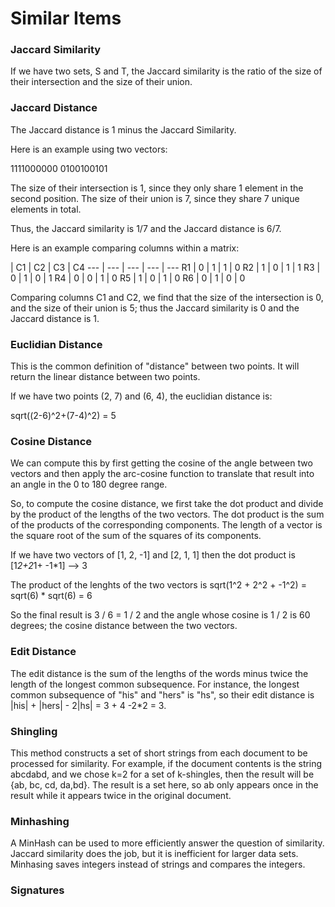 # Similar Items

### Jaccard Similarity
If we have two sets, S and T, the Jaccard similarity is the ratio of the size of their intersection and the size of their union.

### Jaccard Distance
The Jaccard distance is 1 minus the Jaccard Similarity.

Here is an example using two vectors:

1111000000
0100100101

The size of their intersection is 1, since they only share 1 element in the second position.
The size of their union is 7, since they share 7 unique elements in total.

Thus, the Jaccard similarity is 1/7 and the Jaccard distance is 6/7.

Here is an example comparing columns within a matrix:

 | C1 | C2 | C3 | C4
--- | --- | --- | --- | ---
R1 | 0 | 1 | 1 | 0
R2 | 1 | 0 | 1 | 1
R3 | 0 | 1 | 0 | 1
R4 | 0 | 0 | 1 | 0
R5 | 1 | 0 | 1 | 0
R6 | 0 | 1 | 0 | 0

Comparing columns C1 and C2, we find that the size of the intersection is 0, and the size of their union is 5; thus the Jaccard similarity is 0 and the Jaccard distance is 1.

### Euclidian Distance
This is the common definition of "distance" between two points. It will return the linear distance between two points.

If we have two points (2, 7) and (6, 4), the euclidian distance is:

sqrt((2-6)^2+(7-4)^2) = 5


### Cosine Distance
We can compute this by first getting the cosine of the angle between two vectors and then apply the arc-cosine function to translate that result into an angle in the 0 to 180 degree range.

So, to compute the cosine distance, we first take the dot product and divide by the product of the lengths of the two vectors. The dot product is the sum of the products of the corresponding components. The length of a vector is the square root of the sum of the squares of its components.

If we have two vectors of [1, 2, -1] and [2, 1, 1] then the dot product is [1*2+2*1+ -1*1] --> 3

The product of the lenghts of the two vectors is sqrt(1^2 + 2^2 + -1^2) = sqrt(6) * sqrt(6) = 6

So the final result is 3 / 6 = 1 / 2 and the angle whose cosine is 1 / 2 is 60 degrees; the cosine distance between the two vectors.


### Edit Distance
The edit distance is the sum of the lengths of the words minus twice the length of the longest common subsequence. For instance, the longest common subsequence of "his" and "hers" is "hs", so their edit distance is |his| + |hers| - 2|hs| = 3 + 4 -2*2 = 3.

### Shingling
This method constructs a set of short strings from each document to be processed for similarity. For example, if the document contents is the string abcdabd, and we chose k=2 for a set of k-shingles, then the result will be {ab, bc, cd, da,bd}. The result is a set here, so ab only appears once in the result while it appears twice in the original document.

### Minhashing
A MinHash can be used to more efficiently answer the question of similarity. Jaccard similarity does the job, but it is inefficient for larger data sets. Minhasing saves integers instead of strings and compares the integers.

### Signatures
